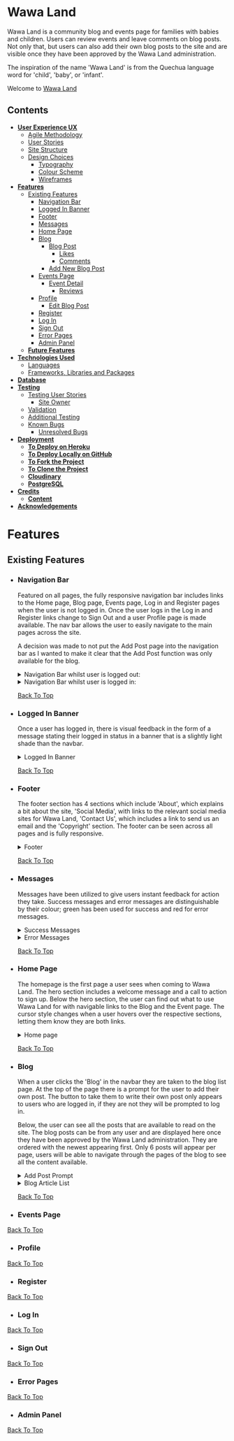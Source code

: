# Wawa Land

Wawa Land is a community blog and events page for families with babies and children. Users can review events and leave comments on blog posts. Not only that, but users can also add their own blog posts to the site and are visible once they have been approved by the Wawa Land administration.

The inspiration of the name 'Wawa Land' is from the Quechua language word for 'child', 'baby', or 'infant'.

Welcome to <a href="https://wawa-land-04eebd0de719.herokuapp.com/">Wawa Land</a>

## Contents
* [**User Experience UX**](<#user-experience-ux>)
  * [Agile Methodology](<#agile-methodology>)
  * [User Stories](<#user-stories>)
  * [Site Structure](<#site-structure>)
  * [Design Choices](<#design-choices>)
    * [Typography](<#typography>)
    * [Colour Scheme](<#colour-scheme>)
    * [Wireframes](<#wireframes>)
* [**Features**](<#features>)
  * [Existing Features](<#existing-features>)
    * [Navigation Bar](<#navigation-bar>)
    * [Logged In Banner](<#logged-in-banner>)
    * [Footer](<#footer>)
    * [Messages](<#messages>)
    * [Home Page](<#home-page>)
    * [Blog](<#blog>)
      * [Blog Post](<#blog-post>)
        * [Likes](<#likes>)
        * [Comments](<#comments>)
      * [Add New Blog Post](<#add-new-blog-post>)
    * [Events Page](<#add-new-expense>)
      * [Event Detail](<#event-detail>)
        * [Reviews](<#reviews>)
    * [Profile](<#profile>)
      * [Edit Blog Post](<#edit-blog-post>)
    * [Register](<#register>)
    * [Log In](<#log-in>)
    * [Sign Out](<#sign-out>)
    * [Error Pages](<#error-pages>)
    * [Admin Panel](<#admin-panel>)
  * [**Future Features**](<#future-features>)
* [**Technologies Used**](<#technologies-used>)
  * [Languages](<#languages>)
  * [Frameworks, Libraries and Packages](<#frameworks-libraries-and-packages>)
* [**Database**](<#database>)
* [**Testing**](<#testing>)
  * [Testing User Stories](<#testing-user-stories>)
    * [Site Owner](<#site-owner>) 
  * [Validation](<#validation>)
  * [Additional Testing](<#additional-testing>)
  * [Known Bugs](<#known-bugs>)
    * [Unresolved Bugs](<#unresolved-bugs>)
* [**Deployment**](<#deployment>)
  * [**To Deploy on Heroku**](<#to-deploy-on-heroku>)
  * [**To Deploy Locally on GitHub**](<#to-deploy-locally-on-github>)
  * [**To Fork the Project**](<#to-fork-the-project>)
  * [**To Clone the Project**](<#to-clone-the-project>)
  * [**Cloudinary**](<#cloudinary>)
  * [**PostgreSQL**](<#postgresql>)
* [**Credits**](<#credits>)
  * [**Content**](<#content>)
* [**Acknowledgements**](<#acknowledgements>)

# Features
  ## Existing Features

  - ### Navigation Bar
    Featured on all pages, the fully responsive navigation bar includes links to the Home page, Blog page, Events page, Log in and Register pages when the user is not logged in. Once the user logs in the Log in and Register links change to Sign Out and a user Profile page is made available. The nav bar allows the user to easily navigate to the main pages across the site.

    A decision was made to not put the Add Post page into the navigation bar as I wanted to make it clear that the Add Post function was only available for the blog.
  
    <details><summary>Navigation Bar whilst user is logged out:</summary>
    
    ![Desktop view](static/images/screenshots/desktop-nav.png)
    ![Mobile view](static/images/screenshots/mobile-nav.png)
    
    </details>

    <details><summary>Navigation Bar whilst user is logged in:</summary>
    
    ![Desktop view](static/images/screenshots/navbar-logged-in.png)
    ![Mobile view](static/images/screenshots/mobile-navbar-logged-in.png)
    
    </details>

    [Back To Top](<#contents>)
  
  - ### Logged In Banner
    Once a user has logged in, there is visual feedback in the form of a message stating their logged in status in a banner that is a slightly light shade than the navbar.

    <details><summary>Logged In Banner</summary>
    
    ![Desktop view](static/images/screenshots/loggedin-banner.png)
    ![Mobile view](static/images/screenshots/mobile-loggedin-banner.png)
    
    </details>

    [Back To Top](<#contents>)

  - ### Footer
    The footer section has 4 sections which include 'About', which explains a bit about the site, 'Social Media', with links to the relevant social media sites for Wawa Land, 'Contact Us', which includes a link to send us an email and the 'Copyright' section. The footer can be seen across all pages and is fully responsive.

    <details><summary>Footer</summary>
    
    ![Desktop view](static/images/screenshots/desktop-footer.png)
    ![Mobile view](static/images/screenshots/mobile-footer.png)
    
    </details>

    [Back To Top](<#contents>)

  - ### Messages
    Messages have been utilized to give users instant feedback for action they take. Success messages and error messages are distinguishable by their colour; green has been used for success and red for error messages.

    <details><summary>Success Messages</summary>
    
    ![Desktop view](static/images/screenshots/desktop-success-message.png)
    ![Mobile view](static/images/screenshots/mobile-success-message.png)
    
    </details>

    <details><summary>Error Messages</summary>
    
    ![Desktop view](static/images/screenshots/desktop-error-message.png)
    ![Mobile view](static/images/screenshots/mobile-error-message.png)
    
    </details>

    [Back To Top](<#contents>)

  - ### Home Page
    The homepage is the first page a user sees when coming to Wawa Land. The hero section includes a welcome message and a call to action to sign up. Below the hero section, the user can find out what to use Wawa Land for with navigable links to the Blog and the Event page. The cursor style changes when a user hovers over the respective sections, letting them know they are both links.

    <details><summary>Home page</summary>

    ![Desktop view](static/images/screenshots/homepage-hero.png)
    ![Desktop view](static/images/screenshots/desktop-homepage.png)
    ![Mobile view](static/images/screenshots/mobile-homepage-hero.png)
    ![Mobile view](static/images/screenshots/mobile-homepage.png)
    
    </details>

    [Back To Top](<#contents>)

  - ### Blog
    When a user clicks the 'Blog' in the navbar they are taken to the blog list page. At the top of the page there is a prompt for the user to add their own post. The button to take them to write their own post only appears to users who are logged in, if they are not they will be prompted to log in.
    
    Below, the user can see all the posts that are available to read on the site. The blog posts can be from any user and are displayed here once they have been approved by the Wawa Land administration. They are ordered with the newest appearing first. Only 6 posts will appear per page, users will be able to navigate through the pages of the blog to see all the content available.

    <details><summary>Add Post Prompt</summary>

    ![Logged in](static/images/screenshots/add-new-post.png)
    ![Logged out](static/images/screenshots/add-new-post-logged-out.png)
    </details>

    <details><summary>Blog Article List</summary>

    ![Blog Article List](static/images/screenshots/blog-posts.png)
    </details>

    [Back To Top](<#contents>)

  - ### Events Page 
  [Back To Top](<#contents>)

  - ### Profile
  [Back To Top](<#contents>)

  - ### Register
  [Back To Top](<#contents>)

  - ### Log In
  [Back To Top](<#contents>)

  - ### Sign Out
  [Back To Top](<#contents>)

  - ### Error Pages
  [Back To Top](<#contents>)

  - ### Admin Panel
  [Back To Top](<#contents>)